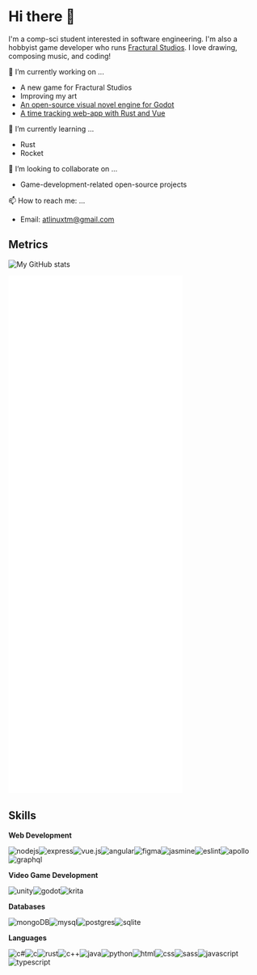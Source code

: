 # Hi there 👋

I'm a comp-sci student interested in software engineering. I'm also a hobbyist game developer who runs [Fractural Studios](https://github.com/Fractural). I love drawing, composing music, and coding!

🔭 I’m currently working on ...
- A new game for Fractural Studios
- Improving my art
- [An open-source visual novel engine for Godot](https://github.com/Fractural/FracturalVisualNovelEngine/)
- [A time tracking web-app with Rust and Vue](https://github.com/Atlinx/ToaskTask)

🌱 I’m currently learning ...
- Rust
- Rocket

👯 I’m looking to collaborate on ...
- Game-development-related open-source projects

📫 How to reach me: ...
- Email: atlinuxtm@gmail.com

## Metrics

![My GitHub stats](https://github-readme-stats.vercel.app/api?username=Atlinx&show_icons=true&theme=monokai&count_private=true&include_all_commits=true)

![Metrics](/github-metrics.svg)

## Skills

**Web Development**

![nodejs](https://img.shields.io/badge/Node.js-339933?style=for-the-badge&logo=nodedotjs&logoColor=white)![express](https://img.shields.io/badge/Express.js-000000?style=for-the-badge&logo=express&logoColor=white)![vue.js](https://img.shields.io/badge/vuejs-%2335495e.svg?style=for-the-badge&logo=vuedotjs&logoColor=%234FC08D)![angular](https://img.shields.io/badge/Angular-DD0031?style=for-the-badge&logo=angular&logoColor=white)![figma](https://img.shields.io/badge/Figma-F24E1E?style=for-the-badge&logo=figma&logoColor=white)![jasmine](https://img.shields.io/badge/Jasmine-8A4182?style=for-the-badge&logo=Jasmine&logoColor=white)![eslint](https://img.shields.io/badge/eslint-3A33D1?style=for-the-badge&logo=eslint&logoColor=white)![apollo](https://img.shields.io/badge/Apollo%20GraphQL-311C87?&style=for-the-badge&logo=Apollo%20GraphQL&logoColor=white)![graphql](https://img.shields.io/badge/GraphQl-E10098?style=for-the-badge&logo=graphql&logoColor=white)

**Video Game Development**

![unity](https://img.shields.io/badge/Unity-100000?style=for-the-badge&logo=unity&logoColor=white)![godot](https://img.shields.io/badge/Godot-478CBF?style=for-the-badge&logo=GodotEngine&logoColor=white)![krita](https://img.shields.io/badge/Krita-203759?style=for-the-badge&logo=krita&logoColor=EEF37B)

**Databases**

![mongoDB](https://img.shields.io/badge/MongoDB-4EA94B?style=for-the-badge&logo=mongodb&logoColor=white)![mysql](https://img.shields.io/badge/MySQL-005C84?style=for-the-badge&logo=mysql&logoColor=white)![postgres](https://img.shields.io/badge/postgres-%23316192.svg?style=for-the-badge&logo=postgresql&logoColor=white)![sqlite](https://img.shields.io/badge/sqlite-%2307405e.svg?style=for-the-badge&logo=sqlite&logoColor=white)

**Languages**

![c#](https://img.shields.io/badge/C%23-239120?style=for-the-badge&logo=c-sharp&logoColor=white)![c](https://img.shields.io/badge/C-00599C?style=for-the-badge&logo=c&logoColor=white)![rust](https://img.shields.io/badge/rust-%23000000.svg?style=for-the-badge&logo=rust&logoColor=white)![c++](https://img.shields.io/badge/C%2B%2B-00599C?style=for-the-badge&logo=c%2B%2B&logoColor=white)![java](https://img.shields.io/badge/Java-ED8B00?style=for-the-badge&logo=java&logoColor=white)![python](https://img.shields.io/badge/Python-FFD43B?style=for-the-badge&logo=python&logoColor=blue)![html](https://img.shields.io/badge/HTML5-E34F26?style=for-the-badge&logo=html5&logoColor=white)![css](https://img.shields.io/badge/CSS3-1572B6?style=for-the-badge&logo=css3&logoColor=white)![sass](https://img.shields.io/badge/Sass-CC6699?style=for-the-badge&logo=sass&logoColor=white)![javascript](https://img.shields.io/badge/JavaScript-323330?style=for-the-badge&logo=javascript&logoColor=F7DF1E)![typescript](https://img.shields.io/badge/TypeScript-007ACC?style=for-the-badge&logo=typescript&logoColor=white)
